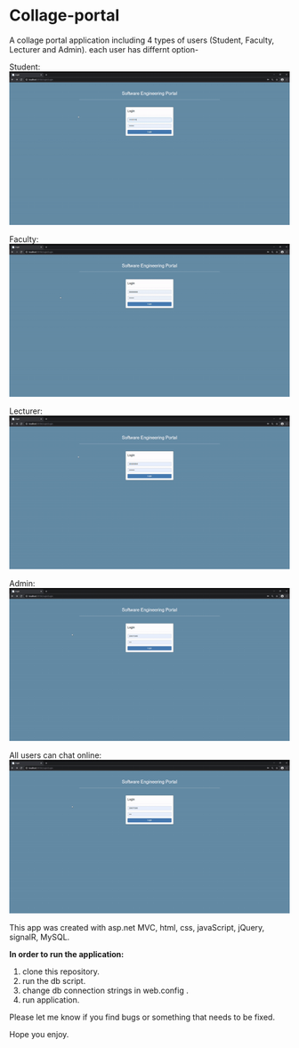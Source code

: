 # Collage-portal
A collage portal application including 4 types of users (Student, Faculty, Lecturer and Admin). 
each user has differnt option-

Student:<br/>
![ALT "A demo video"](https://github.com/leorrose/Collage-portal/blob/master/Videos/student.gif)

Faculty:<br/>
![ALT "A demo video"](https://github.com/leorrose/Collage-portal/blob/master/Videos/faculty.gif)

Lecturer:<br/>
![ALT "A demo video"](https://github.com/leorrose/Collage-portal/blob/master/Videos/lecturer.gif)

Admin:<br/>
![ALT "A demo video"](https://github.com/leorrose/Collage-portal/blob/master/Videos/user-insert.gif)

All users can chat online:<br/>
![ALT "A demo video"](https://github.com/leorrose/Collage-portal/blob/master/Videos/user-insert.gif)

This app was created with asp.net MVC, html, css, javaScript, jQuery, signalR, MySQL.

<b> In order to run the application: </b>
1. clone this repository.
2. run the db script.
3. change db connection strings in web.config .
4. run application.

Please let me know if you find bugs or something that needs to be fixed.

Hope you enjoy.


